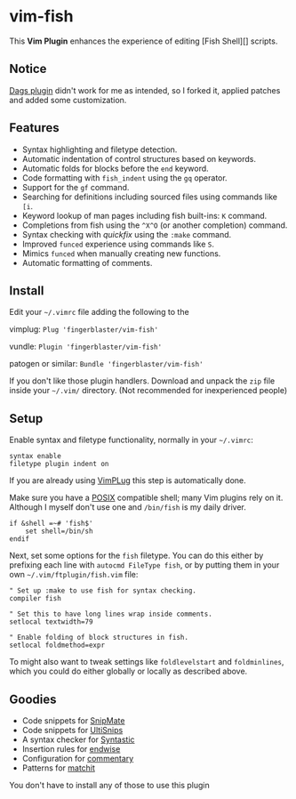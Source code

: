 vim-fish
========

This **Vim Plugin** enhances the experience of editing [Fish Shell][] scripts.

[fish]: https://github.com/fish-shell/fish-shell

Notice
------
[Dags plugin][] didn't work for me as intended, so I forked it, applied 
patches and added some customization. 

[Dags plugin]: https://github.com/dag/vim-fish

Features
--------

* Syntax highlighting and filetype detection.
* Automatic indentation of control structures based on keywords.
* Automatic folds for blocks before the `end` keyword.
* Code formatting with `fish_indent` using the `gq` operator.
* Support for the `gf` command.
* Searching for definitions including sourced files using commands like `[i`.
* Keyword lookup of man pages including fish built-ins: `K` command.
* Completions from fish using the `^X^O` (or another completion) command.
* Syntax checking with _quickfix_ using the `:make` command.
* Improved `funced` experience using commands like `S`.
* Mimics `funced` when manually creating new functions.
* Automatic formatting of comments.

Install
-------
Edit your `~/.vimrc` file adding the following to the 

vimplug:
`Plug 'fingerblaster/vim-fish'`

vundle:
`Plugin 'fingerblaster/vim-fish'`

patogen or similar:
`Bundle 'fingerblaster/vim-fish'`

If you don't like those plugin handlers. Download and unpack the `zip` file
inside your `~/.vim/` directory. (Not recommended for inexperienced people)

Setup
-----

Enable syntax and filetype functionality, normally in your `~/.vimrc`:
```vim
syntax enable
filetype plugin indent on
```
If you are already using [VimPLug][] this step is automatically done.

[VimPlug]: https://github.com/junegunn/vim-plug

Make sure you have a [POSIX][] compatible shell; many Vim plugins rely on it. 
Although I myself don't use one and `/bin/fish` is my daily driver.

[POSIX]: https://en.wikipedia.org/wiki/POSIX

```vim
if &shell =~# 'fish$'
    set shell=/bin/sh
endif
```
Next, set some options for the `fish` filetype.  You can do this either by
prefixing each line with `autocmd FileType fish`, or by putting them in your
own `~/.vim/ftplugin/fish.vim` file:

```vim
" Set up :make to use fish for syntax checking.
compiler fish

" Set this to have long lines wrap inside comments.
setlocal textwidth=79

" Enable folding of block structures in fish.
setlocal foldmethod=expr
```

To might also want to tweak settings like `foldlevelstart` and `foldminlines`, 
which you could do either globally or locally as described above.

Goodies
-------

* Code snippets for [SnipMate][]
* Code snippets for [UltiSnips][]
* A syntax checker for [Syntastic][]
* Insertion rules for [endwise][]
* Configuration for [commentary][]
* Patterns for [matchit][]

You don't have to install any of those to use this plugin

[SnipMate]: https://github.com/garbas/vim-snipmate
[UltiSnips]: https://github.com/SirVer/ultisnips
[Syntastic]: https://github.com/scrooloose/syntastic
[endwise]: https://github.com/tpope/vim-endwise
[commentary]: https://github.com/tpope/vim-commentary
[matchit]: http://www.vim.org/scripts/script.php?script_id=39

